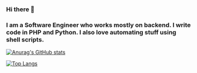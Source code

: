 ### Hi there 👋

### I am a Software Engineer who works mostly on backend. I write code in PHP and Python. I also love automating stuff using shell scripts. 

[![Anurag's GitHub stats](https://github-readme-stats.vercel.app/api?username=drisq)](https://github.com/anuraghazra/github-readme-stats) 

[![Top Langs](https://github-readme-stats.vercel.app/api/top-langs/?username=drisq)](https://github.com/anuraghazra/github-readme-stats)

<!--
**drisq/drisq** is a ✨ _special_ ✨ repository because its `README.md` (this file) appears on your GitHub profile.

Here are some ideas to get you started:

- 🔭 I’m currently working on ...
- 🌱 I’m currently learning ...
- 👯 I’m looking to collaborate on ...
- 🤔 I’m looking for help with ...
- 💬 Ask me about ...
- 📫 How to reach me: ...
- 😄 Pronouns: ...
- ⚡ Fun fact: ...
-->
